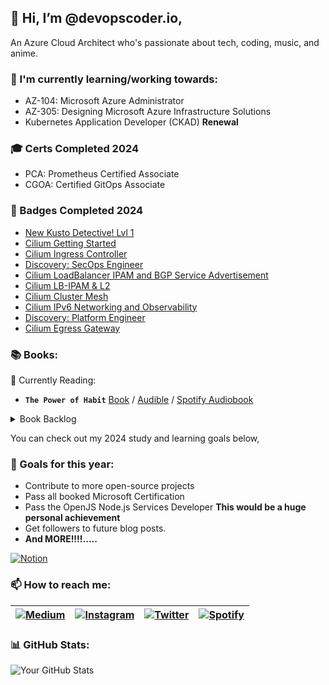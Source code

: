 ## 👋 Hi, I’m @devopscoder.io,

An Azure Cloud Architect who's passionate about tech, coding, music, and anime.


### 🌱 I'm currently learning/working towards:
- AZ-104: Microsoft Azure Administrator
- AZ-305: Designing Microsoft Azure Infrastructure Solutions
- Kubernetes Application Developer (CKAD) **Renewal**

### 🎓 Certs Completed 2024
- PCA: Prometheus Certified Associate
- CGOA: Certified GitOps Associate
  
### 💫 Badges Completed 2024
- [New Kusto Detective! Lvl 1](https://www.credly.com/org/microsoft-azure-data-explorer/badge/new-kusto-detective)
- [Cilium Getting Started](https://www.credly.com/org/isovalent/badge/cilium-getting-started)
- [Cilium Ingress Controller](https://www.credly.com/org/isovalent/badge/cilium-ingress-controller)
- [Discovery: SecOps Engineer](https://www.credly.com/org/isovalent/badge/discovery-secops-engineer)
- [Cilium LoadBalancer IPAM and BGP Service Advertisement](https://www.credly.com/org/isovalent/badge/cilium-loadbalancer-ipam-and-bgp-service-advertisement)
- [Cilium LB-IPAM & L2](https://www.credly.com/org/isovalent/badge/cilium-lb-ipam-l2)
- [Cilium Cluster Mesh](https://www.credly.com/org/isovalent/badge/cilium-cluster-mesh)
- [Cilium IPv6 Networking and Observability](https://www.credly.com/org/isovalent/badge/cilium-ipv6-networking-and-observability)
- [Discovery: Platform Engineer](https://www.credly.com/org/isovalent/badge/discovery-platform-engineer)
- [Cilium Egress Gateway](https://www.credly.com/org/isovalent/badge/cilium-egress-gateway)


### 📚 Books:
:book: Currently Reading:
- **`The Power of Habit`** [Book](https://www.amazon.co.uk/Power-Habit-Why-What-Change/dp/1847946240) / [Audible](https://www.audible.co.uk/pd/The-Power-of-Habit-Audiobook/B007AK4V62?ipRedirectOverride=true&overrideBaseCountry=true&bp_o=true&source_code=PS1PP30DTRIAL453122123006C&gclid=CjwKCAiAzJOtBhALEiwAtwj8tl82uKSaLuzsXG669qqZxX54aBLKA0bA0w7QqCCTfa2p8MD9IP3s1hoCNMkQAvD_BwE&gclsrc=aw.ds) / [Spotify Audiobook](https://open.spotify.com/show/1dxK3fHqf8C7RpzgxSFmR7?si=92b2ccd1e60648a8)

<details>
  <summary>Book Backlog</summary>
<!---
  - [Book Title 1](link)
  - [Book Title 2](link)
--->
</details>

<!---
- [Technology/Framework/Tool]
- [Another Technology/Framework/Tool]
--->
You can check out my 2024 study and learning goals below,



### 🚀 Goals for this year:
- Contribute to more open-source projects
- Pass all booked Microsoft Certification
- Pass the OpenJS Node.js Services Developer **This would be a huge personal achievement**
- Get followers to future blog posts.
- **And MORE!!!!.....**
  
[![Notion](https://img.shields.io/badge/study%20goals%202024-%23000000.svg?&style=for-the-badge&logo=notion&logoColor=white)](https://devopscoder.notion.site/Study-Courses-Certifications-fbea9eea11e64f75824104e1b89a8eb3)

  
  
 <!--- 
- Learn [Specific Skill/Technology]
- Build [Project/Idea]
--->

<!---
### 💬 Ask me about:

- [Area of Expertise/Interest]
- [Another Area of Expertise/Interest]
--->
### 📫 How to reach me: 
| [![Medium](https://img.shields.io/badge/Medium-%2312100E.svg?&style=for-the-badge&logo=medium&logoColor=white)](https://devopscoderio.medium.com/) | [![Instagram](https://img.shields.io/badge/Instagram-%23E4405F.svg?&style=for-the-badge&logo=instagram&logoColor=white)](https://www.instagram.com/devopscoder.io/) | [![Twitter](https://img.shields.io/badge/Twitter-%231DA1F2.svg?&style=for-the-badge&logo=twitter&logoColor=white)](https://twitter.com/devopscoderio) | [![Spotify](https://img.shields.io/badge/Spotify-%231ED760.svg?&style=for-the-badge&logo=spotify&logoColor=white)](https://open.spotify.com/playlist/6EHEeLtwBwO3VdQu06oddJ?si=5a6d1d7c14b44fc4) |
|------------------------------------------------------------------------------------------------------------------------------------------------------------------------------------------------------------------------------------|----------------------------------------------------------------------------------------------------------------------------------------------------------------------------------------------------------------------------|-----------------------------------------------------------------------------------------------------------------------------------------------------------------|------------------------------------------------------------------------------------------------------------------------------------------------------------------|

### 📊 GitHub Stats:
![Your GitHub Stats](https://github-readme-stats.vercel.app/api?username=devopscoderio&show_icons=true&theme=dark&theme=transparent)


